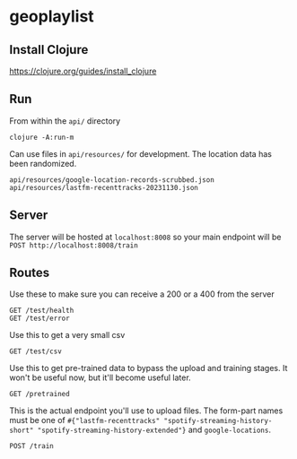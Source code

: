 # geoplaylist

## Install Clojure

https://clojure.org/guides/install_clojure

## Run

From within the `api/` directory

```
clojure -A:run-m
```

Can use files in `api/resources/` for development. The location data has been randomized.

```
api/resources/google-location-records-scrubbed.json
api/resources/lastfm-recenttracks-20231130.json
```

## Server

The server will be hosted at `localhost:8008` so your main endpoint will be `POST http://localhost:8008/train`

## Routes

Use these to make sure you can receive a 200 or a 400 from the server

```
GET /test/health
GET /test/error
```

Use this to get a very small csv

```
GET /test/csv
```

Use this to get pre-trained data to bypass the upload and training stages.
It won't be useful now, but it'll become useful later.

```
GET /pretrained
```

This is the actual endpoint you'll use to upload files.
The form-part names must be one of `#{"lastfm-recenttracks" "spotify-streaming-history-short" "spotify-streaming-history-extended"}` and `google-locations`.

```
POST /train
```
